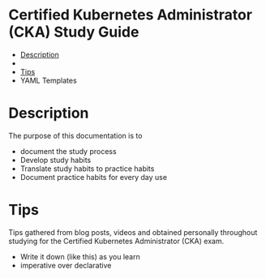 # Certified Kubernetes Administrator (CKA) Study Guide

- [Description](#Description)
- 
- [Tips](#Tips)
- YAML Templates

# Description

The purpose of this documentation is to

- document the study process
- Develop study habits
- Translate study habits to practice habits
- Document practice habits for every day use

# Tips

Tips gathered from blog posts, videos and obtained personally throughout studying for the Certified Kubernetes Administrator (CKA) exam.

- Write it down (like this) as you learn
- imperative over declarative

